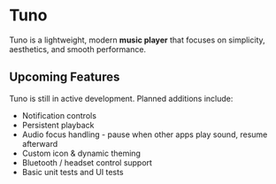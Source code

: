 # Tuno

Tuno is a lightweight, modern **music player** that focuses on simplicity, aesthetics, and smooth performance.


## Upcoming Features

Tuno is still in active development. Planned additions include:

- Notification controls
- Persistent playback
- Audio focus handling - pause when other apps play sound, resume afterward
- Custom icon & dynamic theming
- Bluetooth / headset control support
- Basic unit tests and UI tests
